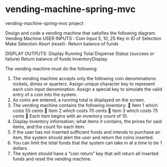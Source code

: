 # vending-machine-spring-mvc
vending-machine-spring-mvc project

Design and code a vending machine that satisfies the following diagram.
Vending Machine
USER INPUTS :
Coin Input 5, 10, 25
Key in ID of Selection
Make Selection
Abort (reset)- Return balance of funds

DISPLAY OUTPUTS:
Display Running Total
Dispense Status (success or failure) Return balance of funds
InventoryDisplay

The vending machine must do the following:
1. The vending machine accepts only the following coin denominations: nickels, dimes or
quarters. Assign unique character key to represent each coin input denomination. Assign
a special key to simulate the valid entry of a coin into the system.
2. As coins are entered, a running total is displayed on the screen.
3. The vending machine contains the following inventory:
 Item 1 which costs 55 cents
 Item 2 which costs 70 cents
 Item 3 which costs 75 cents
 Each item begins with an inventory count of 10.
4. Display inventory information; what items it contains, the prices for said items, and the
count for each item.
5. If the user has not inserted sufficient funds and intends to purchase an item, the system
should alert the user and return the coins inserted.
6. You can limit the total funds that the system can take in at a time to be 1 dollars.
7. The system should have a “coin return” key that will return all inserted funds and reset
the vending machine.
